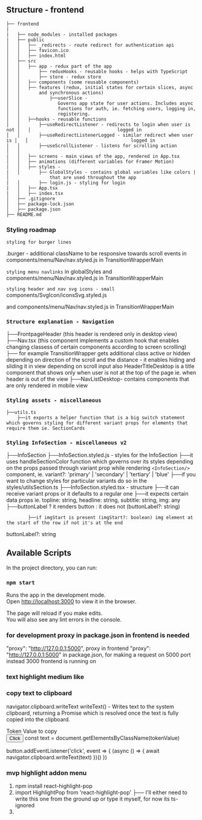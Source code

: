 ## Structure - frontend
```
├── frontend
|  
|   ├── node_modules - installed packages
|   ├── public
│   │   ├── _redirects - route redirect for authentication api
│   │   ├── favicon.ico
│   │   ├── index.html
│   ├── src
│   │   ├── app - redux part of the app
│   │       ├── reduxHooks - reusable hooks - helps with TypeScript
│   │       ├── store - redux store
│   │   ├── components (some reusable components)
│   │   ├── features (redux, initial states for certain slices, async │   │       and synchronous actions)
│   │           ├──userSlice -                                          │   │              Governs app state for user actions. Includes async │   │              functions for auth, ie. fetching users, logging in, │   │              registering.
│   │   ├──hooks - reusable functions
│   │       ├──useRedirectListener - redirects to login when user is not │   │                                logged in
│   │       ├──useRedirectListenerLogged - similar redirect when user is │   │                                      logged in
│   │       ├──useScrollListener - listens for scrolling action
│   │ 
|   │   ├── screens - main views of the app, rendered in App.tsx
│   │   ├── animations (different variables for Framer Motion)
|   │   ├── styles -
|   │       ├── GlobalStyles - contains global variables like colors |   │               that are used throughout the app
|   │       ├── login.js - styling for login
|   │   ├── App.tsx
|   │   ├── index.tsx
│   ├── .gitignore
│   ├── package-lock.json
│   ├── package.json
├── README.md
```


### Styling roadmap
`styling for burger lines`

.burger - additional className to be responsive towards scroll events
in components/menu/Nav/nav.styled.js in TransitionWrapperMain

`styling menu navlinks`
in globalStyles and components/menu/Nav/nav.styled.js in TransitionWrapperMain

`styling header and nav svg icons - small`
components/SvgIcon/iconsSvg.styled.js

and components/menu/Nav/nav.styled.js in TransitionWrapperMain 


### `Structure explanation - Navigation`
├──FrontpageHeader (this header is rendered only in desktop view)
├──Nav.tsx (this component implements a custom hook that enables changing classess of certain components according to screen scrolling)
    ├── for example TransitionWrapper gets additional class active or hidden depending on direction of the scroll and the distance - it enables hiding and sliding it in view depending on scroll input
    also HeaderTitleDesktop is a title component that shows only when user is not at the top of the page ie. when header is out of the view
    ├──NavListDesktop- contains components that are only rendered in mobile view 

### `Styling assets - miscellaneous`  
    ├──utils.ts 
        ├──it exports a helper function that is a big switch statement which governs styling for different variant props for elements that require them ie. SectionCards
### `Styling InfoSection - miscellaneous v2`  
  ├──InfoSection 
        ├──InfoSection.styled.js - styles for the InfoSection
            ├──it uses handleSectionColor function which governs over its styles depending on the props passed through variant prop while rendering `<InfoSection/>` component, ie. variant?: 'primary' | 'secondary' | 'tertiary' | 'blue'
             ├──if you want to change styles for particular variants do so in the styles/utilsSection.ts 
        ├──InfoSection.styled.tsx - structure
            ├──it can receive variant props or it defaults to a regular one 
            ├──it expects certain data props ie.  topline: string, headline: string, subtitle: string,  img: any
            ├──buttonLabel ? it renders button : it does not (buttonLabel?: string)
             
            ├──if imgStart is present (imgStart?: boolean) img element at the start of the row if not it's at the end
 
  buttonLabel?: string

  
  
           

## Available Scripts

In the project directory, you can run:

### `npm start`

Runs the app in the development mode.\
Open [http://localhost:3000](http://localhost:3000) to view it in the browser.

The page will reload if you make edits.\
You will also see any lint errors in the console.


### for development proxy in package.json in frontend is needed
"proxy": "http://127.0.0.1:5000",
proxy in frontend "proxy": "http://127.0.0.1:5000" in package.json, for making a request on 5000 port instead 3000 frontend is running on

### text highlight medium like 


### copy text to clipboard

navigator.clipboard.writeText 
writeText() - Writes text to the system clipboard, returning a Promise which is resolved once the text is fully copied into the clipboard.

<div class="tokenValue">Token Value to copy</div>
<button>Click</button>
const text =  document.getElementsByClassName(tokenValue)

button.addEventListener('click', event => {
 (async () => {
  await navigator.clipboard.writeText(text)
})()
})

### mvp highlight addon menu
1. npm install react-highlight-pop
2. import HighlightPop from 'react-highlight-pop'
    ├── I'll either need to write this one from the ground up or type it myself, for now its ts-ignored 
3. 
